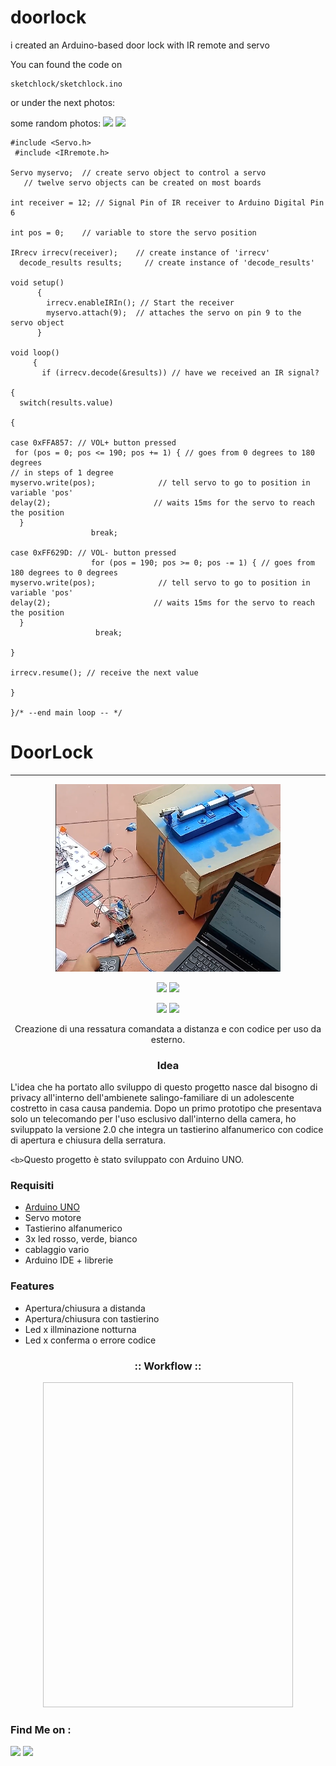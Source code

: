 # doorlock

i created an Arduino-based door lock with IR remote and servo

You can found the code on

    sketchlock/sketchlock.ino
   or  under the next photos:

some random photos:
![](https://mikesite2.netlify.app/arduino-serr.jpg)
![](https://mikesite2.netlify.app/ard-serr.jpg)

    #include <Servo.h>
     #include <IRremote.h>

    Servo myservo;  // create servo object to control a servo
       // twelve servo objects can be created on most boards

    int receiver = 12; // Signal Pin of IR receiver to Arduino Digital Pin 6

    int pos = 0;    // variable to store the servo position

    IRrecv irrecv(receiver);    // create instance of 'irrecv'
      decode_results results;     // create instance of 'decode_results'

    void setup()
          {
            irrecv.enableIRIn(); // Start the receiver
            myservo.attach(9);  // attaches the servo on pin 9 to the servo object
          }

    void loop()
         {
           if (irrecv.decode(&results)) // have we received an IR signal?

    {
      switch(results.value)

    {

    case 0xFFA857: // VOL+ button pressed
     for (pos = 0; pos <= 190; pos += 1) { // goes from 0 degrees to 180 degrees
    // in steps of 1 degree
    myservo.write(pos);              // tell servo to go to position in variable 'pos'
    delay(2);                       // waits 15ms for the servo to reach the position
      }
                      break;

    case 0xFF629D: // VOL- button pressed
                      for (pos = 190; pos >= 0; pos -= 1) { // goes from 180 degrees to 0 degrees
    myservo.write(pos);              // tell servo to go to position in variable 'pos'
    delay(2);                       // waits 15ms for the servo to reach the position
      }
                       break;

    }

    irrecv.resume(); // receive the next value

    }

    }/* --end main loop -- */

# DoorLock

---

<!-- DoorLock -->

<p align="center">
  <img src="photos/ph_screen.png" width="360" height="300">
</p>

<p align="center">
  <img src="https://img.shields.io/badge/Version-2.0-green?style=for-the-badge">
  <img src="https://img.shields.io/github/license/htr-tech/zphisher?style=for-the-badge">
</p>

<p align="center">
  <img src="https://img.shields.io/badge/Author-MicheleVigano-cyan?style=flat-square">
  <img src="https://img.shields.io/badge/Open%20Source-Yes-cyan?style=flat-square">
</p>

<p align="center">Creazione di una ressatura comandata a distanza e con codice per uso da esterno.</p>

<h3><p align="center">Idea</p></h3>

L'idea che ha portato allo sviluppo di questo progetto nasce dal bisogno di privacy all'interno dell'ambienete salingo-familiare di un adolescente costretto in casa causa pandemia. Dopo un primo prototipo che presentava solo un telecomando per l'uso esclusivo dall'interno della camera, ho sviluppato la versione 2.0 che integra un tastierino alfanumerico con codice di apertura e chiusura della serratura.

`<b>`Questo progetto è stato sviluppato con Arduino UNO.

### Requisiti

* [Arduino UNO](https://store.arduino.cc/products/arduino-uno-rev3/?gclid=CjwKCAjwu_mSBhAYEiwA5BBmfzp4Z7FV9Xkv9bR1DVmGratKpdKqtsU9CsqWoFik-hIbw-bq4-B6MhoCt4oQAvD_BwE)
* Servo motore
* Tastierino alfanumerico
* 3x led rosso, verde, bianco
* cablaggio vario
* Arduino IDE + librerie

### Features

- Apertura/chiusura a distanda
- Apertura/chiusura con tastierino
- Led x illminazione notturna
- Led x conferma o errore codice

<h3 align="center">
:: Workflow ::
</h3>
<p align="center">
<img "src="photos/ph.jpg" width="400" height="520"/></p>

</p>

### Find Me on :

<p align="left">
  <a href="https://github.com/MicheleVigano" target="_blank"><img src="https://img.shields.io/badge/Github-MicheleVigano-green?style=for-the-badge&logo=github"></a>
  <a href="mailto:michele.vigano.work@gmail.com" target="_blank"><img src="https://img.shields.io/badge/mail-michele.vigano.work-red?style=for-the-badge&logo=gmail"></a>
</p>

